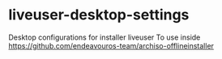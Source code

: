 # liveuser-desktop-settings
Desktop configurations for installer liveuser
To use inside https://github.com/endeavouros-team/archiso-offlineinstaller
